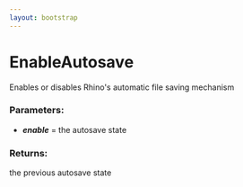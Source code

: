 ```yaml
---
layout: bootstrap
---
```


# EnableAutosave

Enables or disables Rhino's automatic file saving mechanism
          

### Parameters:

- ***enable*** = the autosave state
        

### Returns:


the previous autosave state
        


